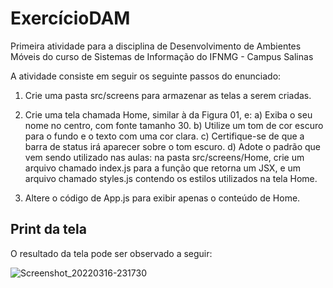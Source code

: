 # ExercícioDAM
Primeira atividade para a disciplina de Desenvolvimento de Ambientes Móveis do curso de Sistemas de Informação do IFNMG - Campus Salinas

A atividade consiste em seguir os seguinte passos do enunciado: 

1. Crie uma pasta src/screens para armazenar as telas a serem criadas.

2. Crie uma tela chamada Home, similar à da Figura 01, e:
a) Exiba o seu nome no centro, com fonte tamanho 30.
b) Utilize um tom de cor escuro para o fundo e o texto com uma cor clara.
c) Certifique-se de que a barra de status irá aparecer sobre o tom escuro.
d) Adote o padrão que vem sendo utilizado nas aulas: na pasta src/screens/Home, crie um arquivo
chamado index.js para a função que retorna um JSX, e um arquivo chamado styles.js contendo
os estilos utilizados na tela Home.

3. Altere o código de App.js para exibir apenas o conteúdo de Home.

## Print da tela

O resultado da tela pode ser observado a seguir:

![Screenshot_20220316-231730](https://user-images.githubusercontent.com/84870965/158884238-513f185d-169e-4e37-9374-78908a15f382.png)

